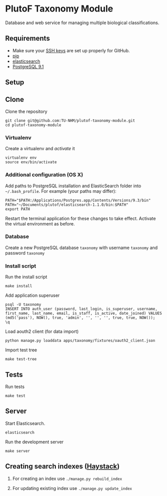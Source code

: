 PlutoF Taxonomy Module
============

Database and web service for managing multiple biological classifications.

## Requirements
* Make sure your [SSH keys](https://help.github.com/articles/generating-ssh-keys) are set up properly for GitHub.
* [pip](http://www.pip-installer.org/en/latest/)
* [elasticsearch](http://www.elasticsearch.org/overview/elkdownloads/)
* [PostgreSQL 9.1](http://www.postgresql.org/download/)

## Setup

## Clone
Clone the repository
```console
git clone git@github.com:TU-NHM/plutof-taxonomy-module.git
cd plutof-taxonomy-module
```

### Virtualenv
Create a virtualenv and *activate* it
```console
virtualenv env
source env/bin/activate
```

### Additional configuration (OS X)
Add paths to PostgreSQL installation and ElasticSearch folder into `~/.bash_profile`. For example (your paths may differ):
```console
PATH="$PATH:/Applications/Postgres.app/Contents/Versions/9.3/bin"
PATH="~/Documents/plutof/elasticsearch-1.1.0/bin:$PATH"
export PATH
```

Restart the terminal application for these changes to take effect. Activate the virtual environment as before.


### Database
Create a new PostgreSQL database `taxonomy` with username `taxonomy` and password `taxonomy`

### Install script
Run the install script
```console
make install
```

Add application superuser
```console
psql -U taxonomy
INSERT INTO auth_user (password, last_login, is_superuser, username, first_name, last_name, email, is_staff, is_active, date_joined) VALUES (md5('pass'), NOW(), true, 'admin', '', '', '', true, true, NOW());
\q
```

Load aouth2 client (for data import)
```console
python manage.py loaddata apps/taxonomy/fixtures/oauth2_client.json
```

Import test tree
```console
make test-tree
```

## Tests
Run tests
```console
make test
```

## Server
Start Elasticsearch.
```console
elasticsearch
```

Run the development server
```console
make server
```

## Creating search indexes ([Haystack](http://django-haystack.readthedocs.org/en/latest/toc.html))

1. For creating an index use ```./manage.py rebuild_index```

2. For updating existing index use ```./manage.py update_index```
